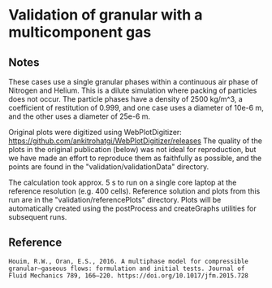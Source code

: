# Validation of granular with a multicomponent gas

## Notes

These cases use a single granular phases within a continuous air phase of Nitrogen and Helium. This is a dilute simulation where packing of particles does not occur. The particle phases have a density of 2500 kg/m^3, a coefficient of restitution of 0.999, and one case uses a diameter of 10e-6 m, and the other uses a diameter of 25e-6 m.

Original plots were digitized using WebPlotDigitizer: https://github.com/ankitrohatgi/WebPlotDigitizer/releases The quality of the plots in the original publication (below) was not ideal for reproduction, but we have made an effort to reproduce them as faithfully as possible, and the points are found in the "validation/validationData" directory.

The calculation took approx. 5 s to run on a single core laptop at the reference resolution (e.g. 400 cells). Reference solution and plots from this run are in the "validation/referencePlots" directory. Plots will be automatically created using the postProcess and createGraphs utilities for subsequent runs.

## Reference

```
Houim, R.W., Oran, E.S., 2016. A multiphase model for compressible granular–gaseous flows: formulation and initial tests. Journal of Fluid Mechanics 789, 166–220. https://doi.org/10.1017/jfm.2015.728


```
